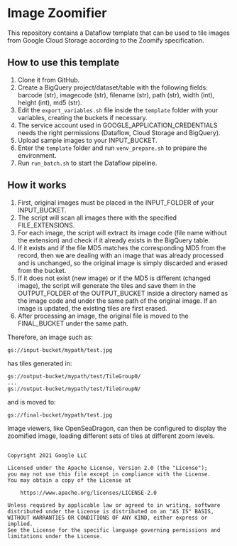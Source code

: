 # Image Zoomifier

This repository contains a Dataflow template that can be used to tile images from Google Cloud Storage according to the Zoomify specification.

## How to use this template

1. Clone it from GitHub.
2. Create a BigQuery project/dataset/table with the following fields: barcode (str), imagecode (str), filename (str), path (str), width (int), height (int), md5 (str).
3. Edit the `export_variables.sh` file inside the `template` folder with your variables, creating the buckets if necessary.
4. The service account used in GOOGLE_APPLICATION_CREDENTIALS needs the right permissions (Dataflow, Cloud Storage and BigQuery).
5. Upload sample images to your INPUT_BUCKET.
6. Enter the `template` folder and run `venv_prepare.sh` to prepare the environment.
7. Run `run_batch.sh` to start the Dataflow pipeline.

## How it works

1. First, original images must be placed in the INPUT_FOLDER of your INPUT_BUCKET.
2. The script will scan all images there with the specified FILE_EXTENSIONS.
3. For each image, the script will extract its image code (file name without the extension) and check if it already exists in the BigQuery table.
4. If it exists and if the file MD5 matches the corresponding MD5 from the record, then we are dealing with an image that was already processed and is unchanged, so the original image is simply discarded and erased from the bucket.
5. If it does not exist (new image) or if the MD5 is different (changed image), the script will generate the tiles and save them in the OUTPUT_FOLDER of the OUTPUT_BUCKET inside a directory named as the image code and under the same path of the original image. If an image is updated, the existing tiles are first erased.
6. After processing an image, the original file is moved to the FINAL_BUCKET under the same path.

Therefore, an image such as:

    gs://input-bucket/mypath/test.jpg

has tiles generated in:

    gs://output-bucket/mypath/test/TileGroup0/
    ...
    gs://output-bucket/mypath/test/TileGroupN/

and is moved to:

    gs://final-bucket/mypath/test.jpg

Image viewers, like OpenSeaDragon, can then be configured to display the zoomified image, loading different sets of tiles at different zoom levels.

##


    Copyright 2021 Google LLC

    Licensed under the Apache License, Version 2.0 (the "License");
    you may not use this file except in compliance with the License.
    You may obtain a copy of the License at

        https://www.apache.org/licenses/LICENSE-2.0

    Unless required by applicable law or agreed to in writing, software
    distributed under the License is distributed on an "AS IS" BASIS,
    WITHOUT WARRANTIES OR CONDITIONS OF ANY KIND, either express or implied.
    See the License for the specific language governing permissions and
    limitations under the License.

